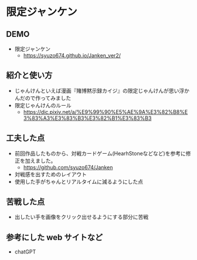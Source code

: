 # 限定ジャンケン

## DEMO

  - 限定ジャンケン
    - https://syuzo674.github.io/Janken_ver2/

## 紹介と使い方

  - じゃんけんといえば漫画『賭博黙示録カイジ』の限定じゃんけんが思い浮かんだので作ってみました
  - 限定じゃんけんのルール
    - https://dic.pixiv.net/a/%E9%99%90%E5%AE%9A%E3%82%B8%E3%83%A3%E3%83%B3%E3%82%B1%E3%83%B3

## 工夫した点

  - 前回作品したものから、対戦カードゲーム(HearhStoneなどなど)を参考に修正を加えました。
    - https://github.com/syuzo674/Janken
  - 対戦感を出すためのレイアウト
  - 使用した手がちゃんとリアルタイムに減るようにした点

## 苦戦した点

  - 出したい手を画像をクリック出せるようにする部分に苦戦

## 参考にした web サイトなど

  - chatGPT